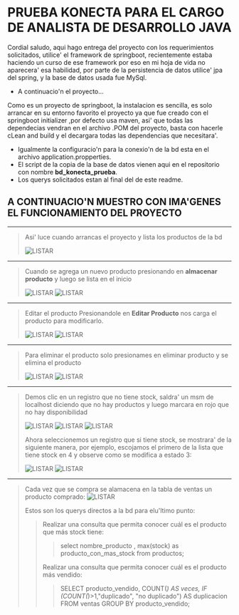 # PRUEBA KONECTA PARA EL CARGO DE ANALISTA DE DESARROLLO JAVA
Cordial saludo, aqui hago entrega del proyecto con los requerimientos solicitados, utilice' el framework de springboot, recientemente estaba haciendo un curso de ese framework por eso en mi hoja de vida no aparecera' esa habilidad, por parte de la persistencia de datos utilice' jpa del spring, y la base de datos usada fue MySql.

- A continuacio'n el proyecto...

Como es un proyecto de springboot, la instalacion es sencilla, es solo arrancar en su entorno favorito el proyecto ya que fue creado con el springboot initializer ,por defecto usa maven, asi' que todas las dependecias vendran en el archivo .POM del proyecto, basta con hacerle cLean and build y el decargara todas las dependencias que necesitara'.

- Igualmente la configuracio'n para la conexio'n de la bd esta en el archivo application.propperties.
- El script de la copia de la base de datos vienen aqui en el repositorio con nombre **bd_konecta_prueba**.
- Los querys solicitados estan al final del de este readme.

## A CONTINUACIO'N MUESTRO CON IMA'GENES EL FUNCIONAMIENTO DEL PROYECTO
-------------------------------------------------------------
> Asi' luce cuando arrancas el proyecto y lista los productos de la bd
> 
> ![LISTAR](https://github.com/Mr-Machine98/PruebaKonecta/blob/main/listarProductos.PNG)
-------------------------------------------------------------
> Cuando se agrega un nuevo producto presionando en **almacenar producto** y luego se lista en el inicio
> 
> ![LISTAR](https://github.com/Mr-Machine98/PruebaKonecta/blob/main/AgregandoProd.PNG)
> ![LISTAR](https://github.com/Mr-Machine98/PruebaKonecta/blob/main/listar2.PNG)
-------------------------------------------------------------
> Editar el producto Presionandole en **Editar Producto** nos carga el producto para modificarlo.
> 
> ![LISTAR](https://github.com/Mr-Machine98/PruebaKonecta/blob/main/modificar.PNG)
> ![LISTAR](https://github.com/Mr-Machine98/PruebaKonecta/blob/main/Listar3.PNG)
-------------------------------------------------------------
> Para eliminar el producto solo presionames en eliminar producto y se elimina el producto
> 
> ![LISTAR](https://github.com/Mr-Machine98/PruebaKonecta/blob/main/eliminar1.PNG)
> ![LISTAR](https://github.com/Mr-Machine98/PruebaKonecta/blob/main/eliminar2.PNG)
-------------------------------------------------------------
> Demos clic en un registro que no tiene stock, saldra' un msm de localhost diciendo que no hay productos y luego marcara en rojo que no hay disponibilidad
> 
> ![LISTAR](https://github.com/Mr-Machine98/PruebaKonecta/blob/main/comprarProducto.PNG)
> ![LISTAR](https://github.com/Mr-Machine98/PruebaKonecta/blob/main/ComprarProducto2.PNG)
> ![LISTAR](https://github.com/Mr-Machine98/PruebaKonecta/blob/main/comprarProducto3.PNG)
> 
> Ahora seleccionemos un registro que si tiene stock, se mostrara' de la siguiente manera, por ejemplo, escojamos el primero de la lista que tiene stock en 4 y observe como se modifica a estado 3: 
> 
> ![LISTAR](https://github.com/Mr-Machine98/PruebaKonecta/blob/main/comprarProducto4.PNG)
> ![LISTAR](https://github.com/Mr-Machine98/PruebaKonecta/blob/main/comprarProducto5.PNG)
-------------------------------------------------------------
> Cada vez que se compra se alamacena en la tabla de ventas un producto comprado:
> ![LISTAR](https://github.com/Mr-Machine98/PruebaKonecta/blob/main/registroVentas.PNG)
> 
> Estos son los querys directos a la bd para elu'ltimo punto:
> > Realizar una consulta que permita conocer cuál es el producto que más stock tiene:
> > > select nombre_producto , max(stock) as producto_con_mas_stock from productos;
> > 
> > Realizar una consulta que permita conocer cuál es el producto más vendido:
> > 
> > > SELECT producto_vendido, COUNT(*) AS veces, IF (COUNT(*)>1,"duplicado", "no duplicado") AS duplicacion FROM ventas GROUP BY producto_vendido;
